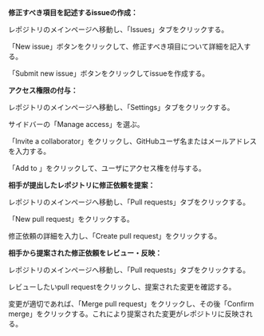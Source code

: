 **修正すべき項目を記述するissueの作成：**

レポジトリのメインページへ移動し、「Issues」タブをクリックする。

「New issue」ボタンをクリックして、修正すべき項目について詳細を記入する。

「Submit new issue」ボタンをクリックしてissueを作成する。

**アクセス権限の付与：**

レポジトリのメインページへ移動し、「Settings」タブをクリックする。

サイドバーの「Manage access」を選ぶ。

「Invite a collaborator」をクリックし、GitHubユーザ名またはメールアドレスを入力する。

「Add <username> to <repository>」をクリックして、ユーザにアクセス権を付与する。

**相手が提出したレポジトリに修正依頼を提案：**

レポジトリのメインページへ移動し、「Pull requests」タブをクリックする。

「New pull request」をクリックする。

修正依頼の詳細を入力し、「Create pull request」をクリックする。


**相手から提案された修正依頼をレビュー・反映：**

レポジトリのメインページへ移動し、「Pull requests」タブをクリックする。

レビューしたいpull requestをクリックし、提案された変更を確認する。

変更が適切であれば、「Merge pull request」をクリックし、その後「Confirm merge」をクリックする。これにより提案された変更がレポジトリに反映される。

